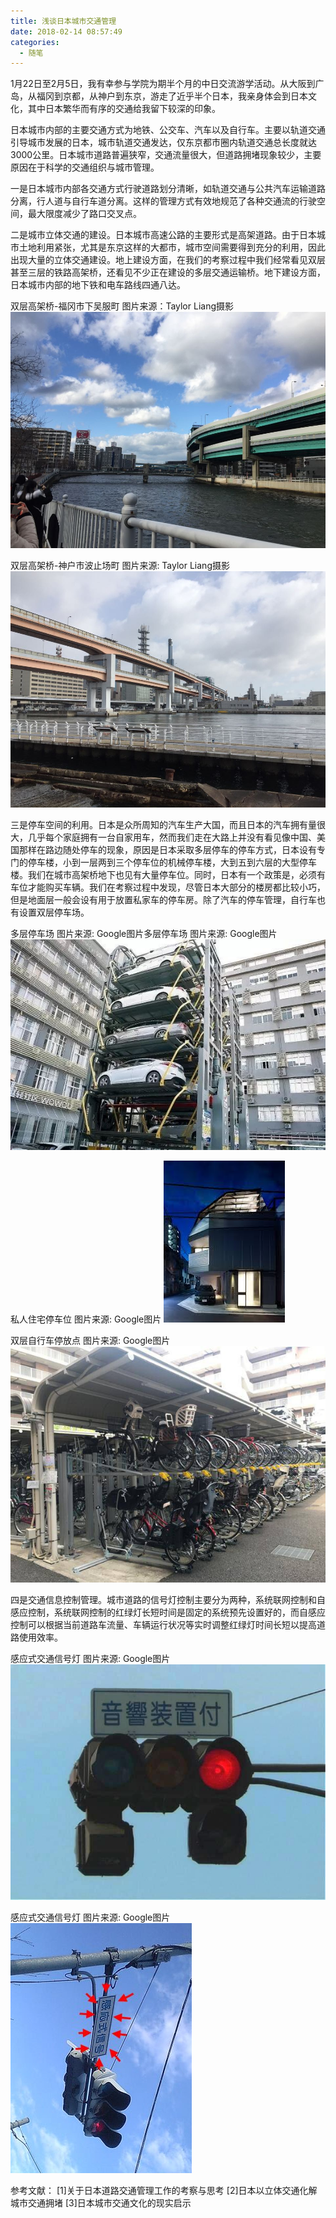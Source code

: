 ```yaml
---
title: 浅谈日本城市交通管理
date: 2018-02-14 08:57:49
categories:
  - 随笔
---
```

1月22日至2月5日，我有幸参与学院为期半个月的中日交流游学活动。从大阪到广岛，从福冈到京都，从神户到东京，游走了近乎半个日本，我亲身体会到日本文化，其中日本繁华而有序的交通给我留下较深的印象。

日本城市内部的主要交通方式为地铁、公交车、汽车以及自行车。主要以轨道交通引导城市发展的日本，城市轨道交通发达，仅东京都市圈内轨道交通总长度就达3000公里。日本城市道路普遍狭窄，交通流量很大，但道路拥堵现象较少，主要原因在于科学的交通组织与城市管理。<!--more-->

一是日本城市内部各交通方式行驶道路划分清晰，如轨道交通与公共汽车运输道路分离，行人道与自行车道分离。这样的管理方式有效地规范了各种交通流的行驶空间，最大限度减少了路口交叉点。

二是城市立体交通的建设。日本城市高速公路的主要形式是高架道路。由于日本城市土地利用紧张，尤其是东京这样的大都市，城市空间需要得到充分的利用，因此出现大量的立体交通建设。地上建设方面，在我们的考察过程中我们经常看见双层甚至三层的铁路高架桥，还看见不少正在建设的多层交通运输桥。地下建设方面，日本城市内部的地下铁和电车路线四通八达。

双层高架桥-福冈市下吴服町 图片来源：Taylor Liang摄影
![双层高架桥-福冈市下吴服町 图片来源: Taylor Liang摄影](JapanTransportation/1.jpg)

双层高架桥-神户市波止场町 图片来源: Taylor Liang摄影
![双层高架桥-神户市波止场町 图片来源: Taylor Liang摄影](JapanTransportation/2.jpg)

三是停车空间的利用。日本是众所周知的汽车生产大国，而且日本的汽车拥有量很大，几乎每个家庭拥有一台自家用车，然而我们走在大路上并没有看见像中国、美国那样在路边随处停车的现象，原因是日本采取多层停车的停车方式，日本设有专门的停车楼，小到一层两到三个停车位的机械停车楼，大到五到六层的大型停车楼。我们在城市高架桥地下也见有大量停车位。同时，日本有一个政策是，必须有车位才能购买车辆。我们在考察过程中发现，尽管日本大部分的楼房都比较小巧，但是地面层一般会设有用于放置私家车的停车房。除了汽车的停车管理，自行车也有设置双层停车场。

多层停车场 图片来源: Google图片多层停车场 图片来源: Google图片
![多层停车场 图片来源: Google图片](JapanTransportation/3.jpg)

私人住宅停车位 图片来源: Google图片
![私人住宅停车位 图片来源: Google图片](JapanTransportation/4.png)

双层自行车停放点 图片来源: Google图片
![双层自行车停放点 图片来源: Google图片](JapanTransportation/5.jpg)

四是交通信息控制管理。城市道路的信号灯控制主要分为两种，系统联网控制和自感应控制，系统联网控制的红绿灯长短时间是固定的系统预先设置好的，而自感应控制可以根据当前道路车流量、车辆运行状况等实时调整红绿灯时间长短以提高道路使用效率。

感应式交通信号灯 图片来源: Google图片
![感应式交通信号灯 图片来源: Google图片](JapanTransportation/6.jpg)

感应式交通信号灯 图片来源: Google图片
![感应式交通信号灯 图片来源: Google图片](JapanTransportation/7.jpg)


参考文献：
[1]关于日本道路交通管理工作的考察与思考
[2]日本以立体交通化解城市交通拥堵
[3]日本城市交通文化的现实启示
